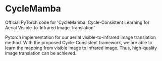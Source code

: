 # CycleMamba
Official PyTorch code for 'CycleMamba: Cycle-Consistent Learning for Aerial Visible-to-Infrared Image Translation'

Pytorch implementation for our aerial visible-to-infrared image translation method. With the proposed Cycle-Consistent framework, we are able to learn the mapping from visible image to infrared image. Thus, high-quality image translation can be achieved.
